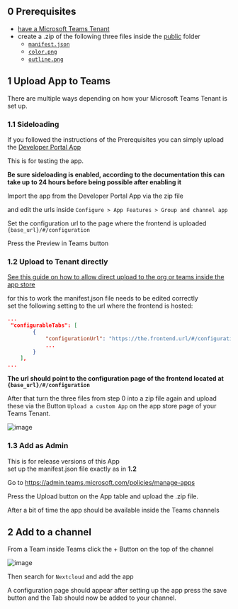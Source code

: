## 0 Prerequisites

- [have a Microsoft Teams Tenant](https://docs.microsoft.com/en-us/microsoftteams/platform/concepts/build-and-test/prepare-your-o365-tenant)
- create a .zip of the following three files inside the [public](/public/) folder
  - [`manifest.json`](/public/manifest.json)
  - [`color.png`](/public/color.png)
  - [`outline.png`](/public/outline.png)

## 1 Upload App to Teams

There are multiple ways depending on how your Microsoft Teams Tenant is set up.

### 1.1 Sideloading

If you followed the instructions of the Prerequisites you can simply upload the [Developer Portal App](https://docs.microsoft.com/en-us/microsoftteams/platform/concepts/build-and-test/teams-developer-portal)  

This is for testing the app.

**Be sure sideloading is enabled, according to the documentation this can take up to 24 hours before being possible after enabling it**

Import the app from the Developer Portal App via the zip file

and edit the urls inside `Configure > App Features > Group and channel app`

Set the configuration url to the page where the frontend is uploaded `{base_url}/#/configuration`

Press the Preview in Teams button

### 1.2 Upload to Tenant directly 

[See this guide on how to allow direct upload to the org or teams inside the app store](https://docs.microsoft.com/en-us/microsoftteams/upload-custom-apps#upload)

for this to work the manifest.json file needs to be edited correctly  
set the following setting to the url where the frontend is hosted:
```json
...
 "configurableTabs": [
        {
            "configurationUrl": "https://the.frontend.url/#/configuration",
            ...
        }
    ],
...
```
**The url should point to the configuration page of the frontend located at `{base_url}/#/configuration`**

After that turn the three files from step 0 into a zip file again and upload these via the Button `Upload a custom App` on the app store page of your Teams Tenant.

![image](https://user-images.githubusercontent.com/16943959/143460375-095ea87b-6972-4570-aa45-a1f23064f8fe.png)

### 1.3 Add as Admin

This is for release versions of this App  
set up the manifest.json file exactly as in **1.2**

Go to https://admin.teams.microsoft.com/policies/manage-apps

Press the Upload button on the App table and upload the .zip file.

After a bit of time the app should be available inside the Teams channels

## 2 Add to a channel

From a Team inside Teams click the + Button on the top of the channel

![image](https://user-images.githubusercontent.com/16943959/143462519-955fdf47-f3f3-453b-8879-7b6613c92a64.png)

Then search for `Nextcloud` and add the app 

A configuration page should appear after setting up the app press the save button and the Tab should now be added to your channel.

